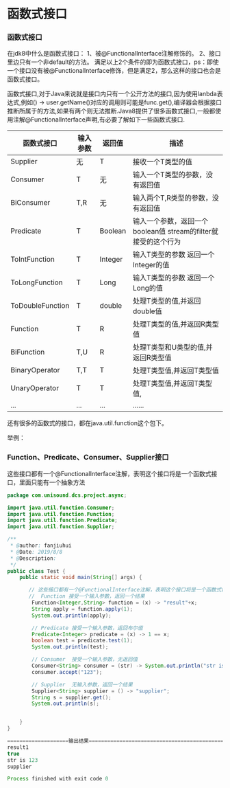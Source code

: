 # 函数式接口

### 函数式接口

在jdk8中什么是函数式接口：
1、被@FunctionalInterface注解修饰的。
2、接口里边只有一个非default的方法。
满足以上2个条件的即为函数式接口，ps：即使一个接口没有被@FunctionalInterface修饰，但是满足2，那么这样的接口也会是函数式接口。 

函数式接口,对于Java来说就是接口内只有一个公开方法的接口,因为使用lanbda表达式,例如() -> user.getName()对应的调用则可能是func.get(),编译器会根据接口推断所属于的方法,如果有两个则无法推断.Java8提供了很多函数式接口,一般都使用注解@FunctionalInterface声明,有必要了解如下一些函数式接口.

| 函数式接口       | 输入参数 | 返回值  | 描述                                                         |
| ---------------- | -------- | ------- | ------------------------------------------------------------ |
| Supplier         | 无       | T       | 接收一个T类型的值                                            |
| Consumer         | T        | 无      | 输入一个T类型的参数，没有返回值                              |
| BiConsumer       | T,R      | 无      | 输入两个T,R类型的参数，没有返回值                            |
| Predicate        | T        | Boolean | 输入一个参数，返回一个boolean值  stream的filter就接受的这个行为 |
| ToIntFunction    | T        | Integer | 输入T类型的参数 返回一个Integer的值                          |
| ToLongFunction   | T        | Long    | 输入T类型的参数 返回一个Long的值                             |
| ToDoubleFunction | T        | double  | 处理T类型的值,并返回double值                                 |
| Function         | T        | R       | 处理T类型的值,并返回R类型值                                  |
| BiFunction       | T,U      | R       | 处理T类型和U类型的值,并返回R类型值                           |
| BinaryOperator   | T,T      | T       | 处理T类型值,并返回T类型值                                    |
| UnaryOperator    | T        | T       | 处理T类型值,并返回T类型值,                                   |
| ...              | ...      | ...     | ......                                                       |

还有很多的函数式的接口，都在java.util.function这个包下。

举例：

### Function、Predicate、Consumer、Supplier接口

这些接口都有一个@FunctionalInterface注解，表明这个接口将是一个函数式接口，里面只能有一个抽象方法

```java
package com.unisound.dcs.project.async;

import java.util.function.Consumer;
import java.util.function.Function;
import java.util.function.Predicate;
import java.util.function.Supplier;

/**
 * @author: fanjiuhui
 * @Date: 2019/8/8
 * @Description:
 */
public class Test {
    public static void main(String[] args) {

       // 这些接口都有一个@FunctionalInterface注解，表明这个接口将是一个函数式接口，里面只能有一个抽象方法
       //  Function 接受一个输入参数，返回一个结果
        Function<Integer,String> function = (x) -> "result"+x;
        String apply = function.apply(1);
        System.out.println(apply);

        // Predicate 接受一个输入参数，返回布尔值
        Predicate<Integer> predicate = (x) -> 1 == x;
        boolean test = predicate.test(1);
        System.out.println(test);

        // Consumer  接受一个输入参数，无返回值
        Consumer<String> consumer = (str) -> System.out.println("str is " +str);
        consumer.accept("123");

        // Supplier  无输入参数，返回一个结果
        Supplier<String> supplier = () -> "supplier";
        String s = supplier.get();
        System.out.println(s);


    }
}

====================输出结果===============================================================
result1
true
str is 123
supplier

Process finished with exit code 0
```
